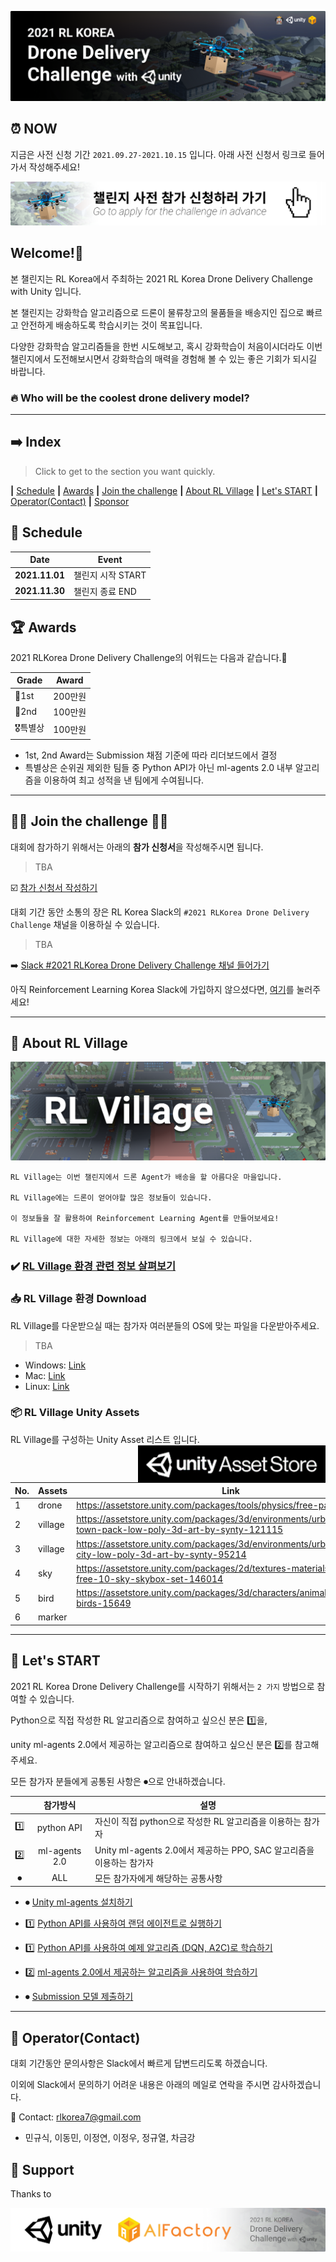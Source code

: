 
<p align= "center">
  <img src="./images/main.png" />
</p>

## ⏰ NOW

지금은 사전 신청 기간 `2021.09.27-2021.10.15` 입니다. 아래 사전 신청서 링크로 들어가서 작성해주세요!

[![](./images/button.png)](https://unitysoftware.co1.qualtrics.com/jfe/form/SV_3ruLbftc809bXoy)


## Welcome!👋

본 챌린지는 RL Korea에서 주최하는 2021 RL Korea Drone Delivery Challenge with Unity 입니다. 

본 챌린지는 강화학습 알고리즘으로 드론이 물류창고의 물품들을 배송지인 집으로 빠르고 안전하게 배송하도록 학습시키는 것이 목표입니다. 

다양한 강화학습 알고리즘들을 한번 시도해보고, 혹시 강화학습이 처음이시더라도 이번 챌린지에서 도전해보시면서 강화학습의 매력을 경험해 볼 수 있는 좋은 기회가 되시길 바랍니다. 

### 🔥 Who will be the coolest drone delivery model?

---
## ➡️ Index

> Click to get to the section you want quickly.

**|** [Schedule](https://github.com/reinforcement-learning-kr/rlkorea_drone_challenge#-schedule) **|** [Awards](https://github.com/reinforcement-learning-kr/rlkorea_drone_challenge#-awards) **|** [Join the challenge](https://github.com/reinforcement-learning-kr/rlkorea_drone_challenge#-join-the-challenge) **|** [About RL Village](https://github.com/reinforcement-learning-kr/rlkorea_drone_challenge#-about-rl-village) **|** [Let's START](https://github.com/reinforcement-learning-kr/rlkorea_drone_challenge#-lets-start) **|** [Operator(Contact)](https://github.com/reinforcement-learning-kr/rlkorea_drone_challenge#-operatorcontact) **|** [Sponsor](https://github.com/reinforcement-learning-kr/rlkorea_drone_challenge#-sponsor)


## 📅 Schedule
|Date|Event|
|-|-|
|**2021.11.01**|챌린지 시작 START|
|**2021.11.30**|챌린지 종료 END|


## 🏆 Awards
2021 RLKorea Drone Delivery Challenge의 어워드는 다음과 같습니다.🎉

|Grade|Award|
|-|-|
|🥇1st|200만원|
|🥈2nd|100만원|
|🎖특별상|100만원|
- 1st, 2nd Award는 Submission 채점 기준에 따라 리더보드에서 결정
- 특별상은 순위권 제외한 팀들 중 Python API가 아닌 ml-agents 2.0 내부 알고리즘을 이용하여 최고 성적을 낸 팀에게 수여됩니다.

---
## 👩‍💻 Join the challenge 👨‍💻

대회에 참가하기 위해서는 아래의 **참가 신청서**을 작성해주시면 됩니다.

> TBA

☑️ [참가 신청서 작성하기]()

대회 기간 동안 소통의 장은 RL Korea Slack의 `#2021 RLKorea Drone Delivery Challenge` 채널을 이용하실 수 있습니다.

> TBA

➡️ [Slack #2021 RLKorea Drone Delivery Challenge 채널 들어가기]()

아직 Reinforcement Learning Korea Slack에 가입하지 않으셨다면, [여기](https://join.slack.com/t/rlkorea/shared_invite/zt-6k0rmvv5-N0~l19xAKuXMK~WpcdwYzQ)를 눌러주세요!

---
## 🏡 About RL Village

<p align= "center">
  <img src="./images/rl_village.png" alt="Env" />
</p>

```
RL Village는 이번 챌린지에서 드론 Agent가 배송을 할 아름다운 마을입니다. 

RL Village에는 드론이 얻어야할 많은 정보들이 있습니다. 

이 정보들을 잘 활용하여 Reinforcement Learning Agent를 만들어보세요! 

RL Village에 대한 자세한 정보는 아래의 링크에서 보실 수 있습니다.
```

### ✔️ [RL Village 환경 관련 정보 살펴보기](https://github.com/reinforcement-learning-kr/rlkorea_drone_challenge/blob/master/docs/rl_village_info.md)

### 📥 RL Village 환경 Download
RL Village를 다운받으실 때는 참가자 여러분들의 OS에 맞는 파일을 다운받아주세요.
> TBA
- Windows: [Link]() 
- Mac: [Link]()
- Linux: [Link]()


### 📦 RL Village Unity Assets
RL Village를 구성하는 Unity Asset 리스트 입니다.
<img src="./images/unity_asset_store_dark.png" width="300" alt="unity_asset_store" align="right" />

|No.|Assets|Link|
|---|---|---|
|1|drone|https://assetstore.unity.com/packages/tools/physics/free-pack-117641|
|2|village|https://assetstore.unity.com/packages/3d/environments/urban/polygon-town-pack-low-poly-3d-art-by-synty-121115|
|3|village|https://assetstore.unity.com/packages/3d/environments/urban/polygon-city-low-poly-3d-art-by-synty-95214|
|4|sky|https://assetstore.unity.com/packages/2d/textures-materials/sky/allsky-free-10-sky-skybox-set-146014|
|5|bird|https://assetstore.unity.com/packages/3d/characters/animals/birds/living-birds-15649|
|6|marker||


---
## 🚀 Let's START

2021 RL Korea Drone Delivery Challenge를 시작하기 위해서는 `2 가지` 방법으로 참여할 수 있습니다. 

Python으로 직접 작성한 RL 알고리즘으로 참여하고 싶으신 분은 1️⃣을, 

unity ml-agents 2.0에서 제공하는 알고리즘으로 참여하고 싶으신 분은 2️⃣를 참고해주세요. 

모든 참가자 분들에게 공통된 사항은 ⏺으로 안내하겠습니다.

||참가방식|설명|
|:-:|:-:|-|
|1️⃣|python API|자신이 직접 python으로 작성한 RL 알고리즘을 이용하는 참가자|
|2️⃣|ml-agents 2.0|Unity ml-agents 2.0에서 제공하는 PPO, SAC 알고리즘을 이용하는 참가자|
|⏺|ALL|모든 참가자에게 해당하는 공통사항|

- ⏺ [Unity ml-agents 설치하기](https://github.com/reinforcement-learning-kr/rlkorea_drone_challenge/blob/master/docs/unity_ml-agents_install.md)

- 1️⃣ [Python API를 사용하여 랜덤 에이전트로 실행하기](https://github.com/reinforcement-learning-kr/rlkorea_drone_challenge/blob/master/docs/run_with_random_agent.md)

- 1️⃣ [Python API를 사용하여 예제 알고리즘 (DQN, A2C)로 학습하기](https://github.com/reinforcement-learning-kr/rlkorea_drone_challenge/blob/master/docs/run_with_baseline_dqn_a2c.md)

- 2️⃣ [ml-agents 2.0에서 제공하는 알고리즘을 사용하여 학습하기](https://github.com/reinforcement-learning-kr/rlkorea_drone_challenge/blob/master/docs/run_with_ml-agents.md)

- ⏺ [Submission 모델 제출하기](https://github.com/reinforcement-learning-kr/rlkorea_drone_challenge/blob/master/docs/submission.md)

---
## 👥 Operator(Contact)

대회 기간동안 문의사항은 Slack에서 빠르게 답변드리도록 하겠습니다. 

이외에 Slack에서 문의하기 어려운 내용은 아래의 메일로 연락을 주시면 감사하겠습니다.

📧 Contact: rlkorea7@gmail.com

- 민규식, 이동민, 이정연, 이정우, 정규열, 차금강 


## 💙 Support

Thanks to

<p align= "center">
  <img src="./images/support.png" />
</p>
